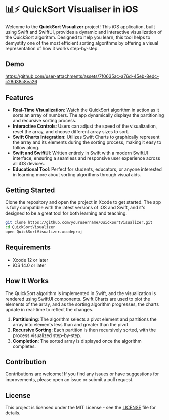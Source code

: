 # 📊⚡️ QuickSort Visualiser in iOS

Welcome to the **QuickSort Visualizer** project! This iOS application, built using Swift and SwiftUI, provides a dynamic and interactive visualization of the QuickSort algorithm. Designed to help you learn, this tool helps to demystify one of the most efficient sorting algorithms by offering a visual representation of how it works step-by-step.

## Demo

https://github.com/user-attachments/assets/7f0635ac-a76d-45eb-8edc-c28d38c8ea26

## Features

- **Real-Time Visualization**: Watch the QuickSort algorithm in action as it sorts an array of numbers. The app dynamically displays the partitioning and recursive sorting process.
- **Interactive Controls**: Users can adjust the speed of the visualization, reset the array, and choose different array sizes to sort.
- **Swift Charts Integration**: Utilizes Swift Charts to graphically represent the array and its elements during the sorting process, making it easy to follow along.
- **Swift and SwiftUI**: Written entirely in Swift with a modern SwiftUI interface, ensuring a seamless and responsive user experience across all iOS devices.
- **Educational Tool**: Perfect for students, educators, or anyone interested in learning more about sorting algorithms through visual aids.

## Getting Started
Clone the repository and open the project in Xcode to get started. The app is fully compatible with the latest versions of iOS and Swift, and it's designed to be a great tool for both learning and teaching.

```bash
git clone https://github.com/yourusername/QuickSortVisualizer.git
cd QuickSortVisualizer
open QuickSortVisualizer.xcodeproj
```

## Requirements

- Xcode 12 or later
- iOS 14.0 or later

## How It Works

The QuickSort algorithm is implemented in Swift, and the visualization is rendered using SwiftUI components. Swift Charts are used to plot the elements of the array, and as the sorting algorithm progresses, the charts update in real-time to reflect the changes.

1. **Partitioning**: The algorithm selects a pivot element and partitions the array into elements less than and greater than the pivot.
2. **Recursive Sorting**: Each partition is then recursively sorted, with the process visualized step-by-step.
3. **Completion**: The sorted array is displayed once the algorithm completes.

## Contribution

Contributions are welcome! If you find any issues or have suggestions for improvements, please open an issue or submit a pull request.

## License

This project is licensed under the MIT License - see the [LICENSE](LICENSE) file for details.

